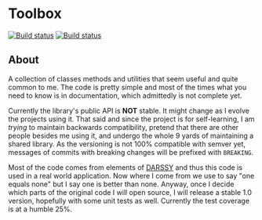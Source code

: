 # Toolbox

[![Build status](https://ci.appveyor.com/api/projects/status/73usvufg8c3a0csq/branch/master?svg=true&passingText=master%20-%20OK&failingText=master%20-%20FAILED&pendingText=master%20-%20PENDING)](https://ci.appveyor.com/project/adamstyl/toolbox/branch/master)
[![Build status](https://ci.appveyor.com/api/projects/status/73usvufg8c3a0csq/branch/develop?svg=true&passingText=dev%20-%20OK&failingText=dev%20-%20FAILED&pendingText=dev%20-%20PENDING)](https://ci.appveyor.com/project/adamstyl/toolbox/branch/master)

## About
A collection of classes methods and utilities that seem useful and quite common to me. The code is pretty simple and most of the times what you need to know is in documentation, which admittedly is not complete yet.

Currently the library's public API is **NOT** stable. It might change as I evolve the projects using it. That said and since the project is for self-learning, I am _trying_ to maintain backwards compatibility, pretend that there are other people besides me using it, and undergo the whole 9 yards of maintaining a shared library. As the versioning is not 100% compatible with semver yet, messages of commits with breaking changes will be prefixed with `BREAKING`.

Most of the code comes from elements of [DARSSY](http://darssy.com) and thus this code is used in a real world application. Now where I come from we use to say "one equals none" but I say one is better than none. Anyway, once I decide which parts of the original code I will open source, I will release a stable 1.0 version, hopefully with some unit tests as well. Currently the test coverage is at a humble 25%.
